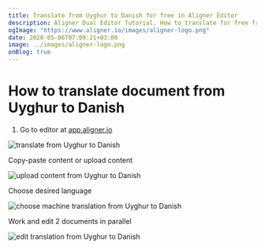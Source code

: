 ```yaml
---
title: Translate from Uyghur to Danish for free in Aligner Editor
description: Aligner Dual Editor Tutorial. How to translate for free from Uyghur to Danish. Aligner is multilingual document management platform. 
ogImage: "https://www.aligner.io/images/aligner-logo.png"
date: 2020-05-06T07:09:21+03:00
image: ../images/aligner-logo.png
onBlog: true
---
```


# How to translate document from Uyghur to Danish

1. Go to editor at [app.aligner.io](https://app.aligner.io "Aligner App web page")

![translate from Uyghur to Danish](../aligner-blank-editor.png "translate from Uyghur to Danish")

Copy-paste content or upload content

![upload content from Uyghur to Danish](../aligner-uploaded-document.png "upload content from Uyghur to Danish")

Choose desired language

![choose machine translation from Uyghur to Danish](../aligner-language-dropdown.png "choose machine translation from Uyghur to Danish")

Work and edit 2 documents in parallel

![edit translation from Uyghur to Danish](../aligner-double-sitded-editor.png "edit translation from Uyghur to Danish")


